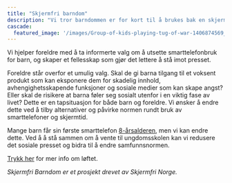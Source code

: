 ```yaml
---
title: "Skjermfri barndom"
description: "Vi tror barndommen er for kort til å brukes bak en skjerm"
cascade:
  featured_image: '/images/Group-of-kids-playing-tug-of-war-1406874569_8659x5773.jpeg'
---
```

Vi hjelper foreldre med å ta informerte valg om å utsette smarttelefonbruk for barn, og skaper et fellesskap som gjør det lettere å stå imot presset.

Foreldre står overfor et umulig valg. Skal de gi barna tilgang til et voksent produkt som kan eksponere dem for skadelig innhold, avhengighetsskapende funksjoner og sosiale medier som kan skape angst? Eller skal de risikere at barna føler seg sosialt utenfor i en viktig fase av livet? Dette er en tapsituasjon for både barn og foreldre. Vi ønsker å endre dette ved å tilby alternativer og påvirke normen rundt bruk av smarttelefoner og skjermtid. 

Mange barn får sin første smarttelefon [8-årsalderen](https://www.medietilsynet.no/fakta/rapporter/barn-og-medier/barn-medievaner-2024/), men vi kan endre dette. Ved å å stå sammen om å vente til ungdomsskolen kan vi redusere det sosiale presset og bidra til å endre samfunnsnormen.

[Trykk her](/pledge) for mer info om løftet.

*Skjermfri Barndom er et prosjekt drevet av Skjermfri Norge.*

